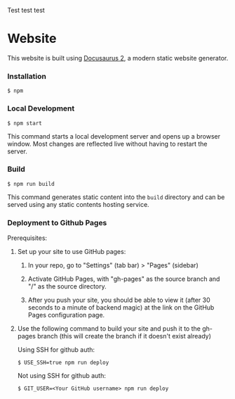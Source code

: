Test test test


# Website

This website is built using [Docusaurus 2](https://docusaurus.io/), a modern static website generator.

### Installation

```
$ npm
```

### Local Development

```
$ npm start
```

This command starts a local development server and opens up a browser window. Most changes are reflected live without having to restart the server.

### Build

```
$ npm run build
```

This command generates static content into the `build` directory and can be served using any static contents hosting service.

### Deployment to Github Pages

Prerequisites:

1. Set up your site to use GitHub pages:

   1. In your repo, go to "Settings" (tab bar) > "Pages" (sidebar)

   1. Activate GitHub Pages, with "gh-pages" as the source branch and "/" as the source directory.

   1. After you push your site, you should be able to view it (after 30 seconds to a minute of backend magic) at the link on the GitHub Pages configuration page.

1. Use the following command to build your site and push it to the gh-pages branch (this will create the branch if it doesn't exist already)

   Using SSH for github auth:

   ```
   $ USE_SSH=true npm run deploy
   ```

   Not using SSH for github auth:

   ```
   $ GIT_USER=<Your GitHub username> npm run deploy
   ```
